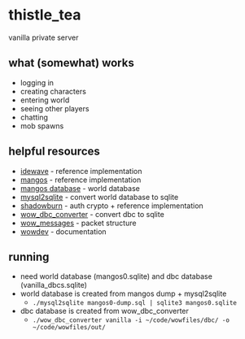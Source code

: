 # thistle_tea

vanilla private server

## what (somewhat) works

- logging in
- creating characters
- entering world
- seeing other players
- chatting
- mob spawns

## helpful resources

- [idewave](https://github.com/idewave/idewave-core) - reference implementation
- [mangos](https://github.com/mangoszero/server/) - reference implementation
- [mangos database](https://github.com/mangoszero/database) - world database
- [mysql2sqlite](https://github.com/vdechef/mysql2sqlite) - convert world database to sqlite
- [shadowburn](https://shadowburn-project.org/) - auth crypto + reference implementation
- [wow_dbc_converter](https://github.com/gtker/wow_dbc/tree/main/wow_dbc_converter) - convert dbc to sqlite
- [wow_messages](https://gtker.com/wow_messages/) - packet structure
- [wowdev](https://wowdev.wiki/Main_Page) - documentation

## running

- need world database (mangos0.sqlite) and dbc database (vanilla_dbcs.sqlite)
- world database is created from mangos dump + mysql2sqlite
  - `./mysql2sqlite mangos0-dump.sql | sqlite3 mangos0.sqlite`
- dbc database is created from wow_dbc_converter
  - `./wow_dbc_converter vanilla -i ~/code/wowfiles/dbc/ -o ~/code/wowfiles/out/`
